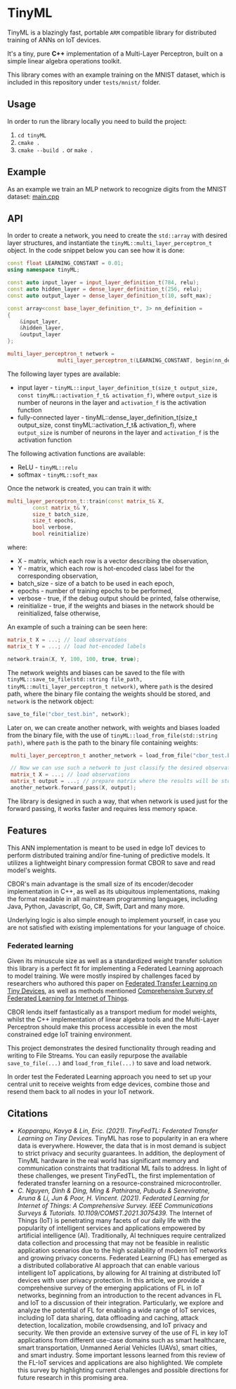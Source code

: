 # TinyML
TinyML is a blazingly fast, portable `ARM` compatible library for distributed training of ANNs on IoT devices.

It's a tiny, pure **C++** implementation of a Multi-Layer Perceptron, built on a simple linear algebra operations toolkit.

This library comes with an example training on the MNIST dataset, which is included in this repository under `tests/mnist/` folder.

## Usage
In order to run the library locally you need to build the project:
1. `cd tinyML`
2. `cmake .`
3. `cmake --build .` or `make .`

## Example
As an example we train an MLP network to recognize digits from the MNIST dataset:
[main.cpp](https://github.com/ChrisMisan/tinyML/blob/master/tests/src/main.cpp)

## API
In order to create a network, you need to create the `std::array` with desired layer structures, and instantiate the `tinyML::multi_layer_perceptron_t` object. In the code snippet below you can see how it is done:
```Cpp
const float LEARNING_CONSTANT = 0.01;
using namespace tinyML;

const auto input_layer = input_layer_definition_t(784, relu);
const auto hidden_layer = dense_layer_definition_t(256, relu);
const auto output_layer = dense_layer_definition_t(10, soft_max);

const array<const base_layer_definition_t*, 3> nn_definition =
{
    &input_layer,
    &hidden_layer,
    &output_layer
};

multi_layer_perceptron_t network =
                multi_layer_perceptron_t(LEARNING_CONSTANT, begin(nn_definition), end(nn_definition));
```
The following layer types are available:
* input layer - `tinyML::input_layer_definition_t(size_t output_size, const tinyML::activation_f_t& activation_f)`, where `output_size` is number of neurons in the layer and `activation_f` is the activation function
* fully-connected layer - tinyML::dense_layer_definition_t(size_t output_size, const tinyML::activation_f_t& activation_f), where `output_size` is number of neurons in the layer and `activation_f` is the activation function

The following activation functions are available:
* ReLU - `tinyML::relu`
* softmax - `tinyML::soft_max`

Once the network is created, you can train it with:
```Cpp
multi_layer_perceptron_t::train(const matrix_t& X,
        const matrix_t& Y,
        size_t batch_size,
        size_t epochs,
        bool verbose,
        bool reinitialize)
```
where:
* X - matrix, which each row is a vector describing the observation,
* Y - matrix, which each row is hot-encoded class label for the corresponding observation,
* batch_size - size of a batch to be used in each epoch,
* epochs - number of training epochs to be performed,
* verbose - true, if the debug output should be printed, false otherwise,
* reinitialize - true, if the weights and biases in the network should be reinitialized, false otherwise,

An example of such a training can be seen here:
```Cpp
matrix_t X = ...; // load observations
matrix_t Y = ...; // load hot-encoded labels

network.train(X, Y, 100, 100, true, true);
```

The network weights and biases can be saved to the file with `tinyML::save_to_file(std::string file_path, tinyML::multi_layer_perceptron_t network)`, where `path` is the desired path, where the binary file containg the weights should be stored,
and `network` is the network object:
```Cpp
save_to_file("cbor_test.bin", network);
```

Later on, we can create another network, with weights and biases loaded from the binary file, with the use of `tinyML::load_from_file(std::string path)`, where `path` is the path to the binary file containing weights:
```Cpp
 multi_layer_perceptron_t another_network = load_from_file("cbor_test.bin")

 // Now we can use such a network to just classify the desired observations:
 matrix_t X = ...; // load observations
 matrix_t output = ...; // prepare matrix where the results will be stored
 another_network.forward_pass(X, output);
```

The library is designed in such a way, that when network is used just for the forward passing, it works faster and requires less memory space.
## Features
This ANN implementation is meant to be used in edge IoT devices to perform distributed training and/or fine-tuning of predictive models. It utilizes a lightweight binary compression format CBOR to save and read model's weights. 

CBOR's main advantage is the small size of its encoder/decoder implementation in C++, as well as its ubiquitous implementations, making the format readable in all mainstream programming languages, including Java, Python, Javascript, Go, C#, Swift, Dart and many more.

Underlying logic is also simple enough to implement yourself, in case you are not satisfied with existing implementations for your language of choice.

### Federated learning
Given its minuscule size as well as a standardized weight transfer solution this library is a perfect fit for implementing a Federated Learning approach to model training. We were mostly inspired by challenges faced by researchers who authored this paper on [Federated Transfer Learning on Tiny Devices](https://arxiv.org/pdf/2110.01107.pdf), as well as methods mentioned [Comprehensive Survey of Federated Learning for Internet of Things](https://arxiv.org/pdf/2104.07914.pdf).

CBOR lends itself fantastically as a transport medium for model weights, whilst the C++ implementation of linear algebra tools and the Multi-Layer Perceptron should make this process accessible in even the most constrained edge IoT training environment.

This project demonstrates the desired functionality through reading and writing to File Streams. You can easily repurpose the available `save_to_file(...)` and `load_from_file(...)` to save and load network. 

In order test the Federated Learning approach you need to set up your central unit to receive weights from edge devices, combine those and resend them back to all nodes in your IoT network.

## Citations
- _Kopparapu, Kavya & Lin, Eric. (2021). TinyFedTL: Federated Transfer Learning on Tiny Devices._ TinyML has rose to popularity in an era where data is everywhere. However, the data that is in most demand is subject to strict privacy and security guarantees. In addition, the deployment of TinyML hardware in the real world has significant memory and communication constraints that traditional ML fails to address. In light of these challenges, we present TinyFedTL, the first implementation of federated transfer learning on a resource-constrained microcontroller.
- _C. Nguyen, Dinh & Ding, Ming & Pathirana, Pubudu & Seneviratne, Aruna & Li, Jun & Poor, H. Vincent. (2021). Federated Learning for Internet of Things: A Comprehensive Survey. IEEE Communications Surveys & Tutorials. 10.1109/COMST.2021.3075439._ The Internet of Things (IoT) is penetrating many facets of our daily life with the popularity of intelligent services and applications empowered by artificial intelligence (AI). Traditionally, AI techniques require centralized data collection and processing that may not be feasible in realistic application scenarios due to the high scalability of modern IoT networks and growing privacy concerns. Federated Learning (FL) has emerged as a distributed collaborative AI approach that can enable various intelligent IoT applications, by allowing for AI training at distributed IoT devices with user privacy protection. In this article, we provide a comprehensive survey of the emerging applications of FL in IoT networks, beginning from an introduction to the recent advances in FL and IoT to a discussion of their integration. Particularly, we explore and analyze the potential of FL for enabling a wide range of IoT services, including IoT data sharing, data offloading and caching, attack detection, localization, mobile crowdsensing, and IoT privacy and security. We then provide an extensive survey of the use of FL in key IoT applications from different use-case domains such as smart healthcare, smart transportation, Unmanned Aerial Vehicles (UAVs), smart cities, and smart industry. Some important lessons learned from this review of the FL-IoT services and applications are also highlighted. We complete this survey by highlighting current challenges and possible directions for future research in this promising area.

